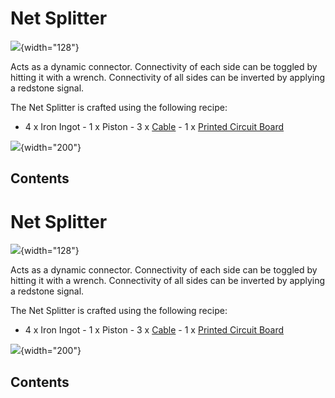 # Net Splitter

![](/blocks/net_splitter.png){width="128"}

Acts as a dynamic connector. Connectivity of each side can be toggled by
hitting it with a wrench. Connectivity of all sides can be inverted by
applying a redstone signal.

The Net Splitter is crafted using the following recipe:

- 4 x Iron Ingot - 1 x Piston - 3 x [Cable](/block/cable) - 1 x
[Printed Circuit Board](/item/materials)

![](/recipes/blocks/netsplitter.png){width="200"}

## Contents

# Net Splitter

![](/blocks/net_splitter.png){width="128"}

Acts as a dynamic connector. Connectivity of each side can be toggled by
hitting it with a wrench. Connectivity of all sides can be inverted by
applying a redstone signal.

The Net Splitter is crafted using the following recipe:

- 4 x Iron Ingot - 1 x Piston - 3 x [Cable](/block/cable) - 1 x
[Printed Circuit Board](/item/materials)

![](/recipes/blocks/netsplitter.png){width="200"}

## Contents
